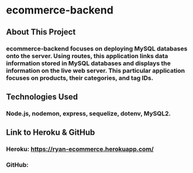 # ecommerce-backend

## About This Project

### ecommerce-backend focuses on deploying MySQL databases onto the server. Using routes, this application links data information stored in MySQL databases and displays the information on the live web server. This particular application focuses on products, their categories, and tag IDs. 

## Technologies Used

### Node.js, nodemon, express, sequelize, dotenv, MySQL2. 

## Link to Heroku & GitHub

### Heroku: https://ryan-ecommerce.herokuapp.com/
### GitHub: 

